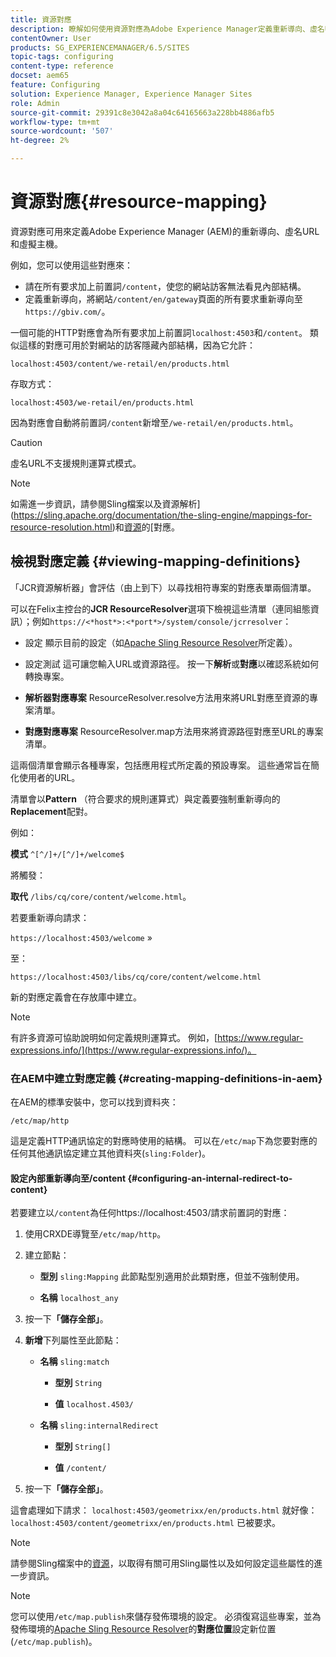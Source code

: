 ```yaml
---
title: 資源對應
description: 瞭解如何使用資源對應為Adobe Experience Manager定義重新導向、虛名URL和虛擬主機。
contentOwner: User
products: SG_EXPERIENCEMANAGER/6.5/SITES
topic-tags: configuring
content-type: reference
docset: aem65
feature: Configuring
solution: Experience Manager, Experience Manager Sites
role: Admin
source-git-commit: 29391c8e3042a8a04c64165663a228bb4886afb5
workflow-type: tm+mt
source-wordcount: '507'
ht-degree: 2%

---
```


# 資源對應{#resource-mapping}

資源對應可用來定義Adobe Experience Manager (AEM)的重新導向、虛名URL和虛擬主機。

例如，您可以使用這些對應來：

* 請在所有要求加上前置詞`/content`，使您的網站訪客無法看見內部結構。
* 定義重新導向，將網站`/content/en/gateway`頁面的所有要求重新導向至`https://gbiv.com/`。

一個可能的HTTP對應會為所有要求加上前置詞`localhost:4503`和`/content`。 類似這樣的對應可用於對網站的訪客隱藏內部結構，因為它允許：

`localhost:4503/content/we-retail/en/products.html`

存取方式：

`localhost:4503/we-retail/en/products.html`

因為對應會自動將前置詞`/content`新增至`/we-retail/en/products.html`。

>[!CAUTION]
>
>虛名URL不支援規則運算式模式。

>[!NOTE]
>
>如需進一步資訊，請參閱Sling檔案以及資源解析](https://sling.apache.org/documentation/the-sling-engine/mappings-for-resource-resolution.html)和[資源](https://sling.apache.org/documentation/the-sling-engine/resources.html)的[對應。

## 檢視對應定義 {#viewing-mapping-definitions}

「JCR資源解析器」會評估（由上到下）以尋找相符專案的對應表單兩個清單。

可以在Felix主控台的&#x200B;**JCR ResourceResolver**&#x200B;選項下檢視這些清單（連同組態資訊）；例如`https://<*host*>:<*port*>/system/console/jcrresolver`：

* 設定
顯示目前的設定（如[Apache Sling Resource Resolver](/help/sites-deploying/osgi-configuration-settings.md#apacheslingresourceresolver)所定義）。

* 設定測試
這可讓您輸入URL或資源路徑。 按一下**解析**&#x200B;或&#x200B;**對應**&#x200B;以確認系統如何轉換專案。

* **解析器對應專案**
ResourceResolver.resolve方法用來將URL對應至資源的專案清單。

* **對應對應專案**
ResourceResolver.map方法用來將資源路徑對應至URL的專案清單。

這兩個清單會顯示各種專案，包括應用程式所定義的預設專案。 這些通常旨在簡化使用者的URL。

清單會以&#x200B;**Pattern** （符合要求的規則運算式）與定義要強制重新導向的&#x200B;**Replacement**&#x200B;配對。

例如：

**模式** `^[^/]+/[^/]+/welcome$`

將觸發：

**取代** `/libs/cq/core/content/welcome.html`。

若要重新導向請求：

`https://localhost:4503/welcome` »

至：

`https://localhost:4503/libs/cq/core/content/welcome.html`

新的對應定義會在存放庫中建立。

>[!NOTE]
>
>有許多資源可協助說明如何定義規則運算式。 例如，[https://www.regular-expressions.info/](https://www.regular-expressions.info/)。

### 在AEM中建立對應定義 {#creating-mapping-definitions-in-aem}

在AEM的標準安裝中，您可以找到資料夾：

`/etc/map/http`

這是定義HTTP通訊協定的對應時使用的結構。 可以在`/etc/map`下為您要對應的任何其他通訊協定建立其他資料夾(`sling:Folder`)。

#### 設定內部重新導向至/content {#configuring-an-internal-redirect-to-content}

若要建立以`/content`為任何https://localhost:4503/請求前置詞的對應：

1. 使用CRXDE導覽至`/etc/map/http`。

1. 建立節點：

   * **型別** `sling:Mapping`
此節點型別適用於此類對應，但並不強制使用。

   * **名稱** `localhost_any`

1. 按一下&#x200B;**「儲存全部」**。
1. **新增**&#x200B;下列屬性至此節點：

   * **名稱** `sling:match`

      * **型別** `String`

      * **值** `localhost.4503/`

   * **名稱** `sling:internalRedirect`

      * **型別** `String[]`

      * **值** `/content/`

1. 按一下&#x200B;**「儲存全部」**。

這會處理如下請求：
`localhost:4503/geometrixx/en/products.html`
就好像：
`localhost:4503/content/geometrixx/en/products.html`
已被要求。

>[!NOTE]
>
>請參閱Sling檔案中的[資源](https://sling.apache.org/documentation/the-sling-engine/resources.html)，以取得有關可用Sling屬性以及如何設定這些屬性的進一步資訊。

>[!NOTE]
>
>您可以使用`/etc/map.publish`來儲存發佈環境的設定。 必須復寫這些專案，並為發佈環境的[Apache Sling Resource Resolver](/help/sites-deploying/osgi-configuration-settings.md#apacheslingresourceresolver)的&#x200B;**對應位置**&#x200B;設定新位置(`/etc/map.publish`)。

